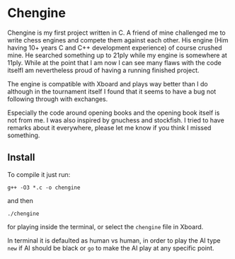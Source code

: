 # Chengine

Chengine is my first project written in C. A friend of mine challenged me to write chess engines and compete them against each other. His engine (Him having 10+ years C and C++ development experience) of course crushed mine.
He searched something up to 21ply while my engine is somewhere at 11ply. 
While at the point that I am now I can see many flaws with the code itselfI am nevertheless proud of having a running finished project.

The engine is compatible with Xboard and plays way better than I do although in the tournament itself I found that it seems to have a bug not following through with exchanges.

Especially the code around opening books and the opening book itself is not from me. I was also inspired by gnuchess and stockfish. I tried to have remarks about it everywhere, please let me know if you think I missed something.

## Install

To compile it just run:

```
g++ -O3 *.c -o chengine
```

and then 

```
./chengine
```

for playing inside the terminal, or select the `chengine` file in Xboard.

In terminal it is defaulted as human vs human, in order to play the AI type `new` if AI should be black or `go` to make the AI play at any specific point.
